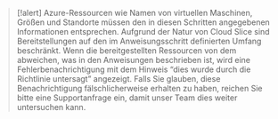 >[!alert] Azure-Ressourcen wie Namen von virtuellen Maschinen, Größen und Standorte müssen den in diesen Schritten angegebenen Informationen entsprechen. Aufgrund der Natur von Cloud Slice sind Bereitstellungen auf den im Anweisungsschritt definierten Umfang beschränkt. Wenn die bereitgestellten Ressourcen von dem abweichen, was in den Anweisungen beschrieben ist, wird eine Fehlerbenachrichtigung mit dem Hinweis “dies wurde durch die Richtlinie untersagt” angezeigt. Falls Sie glauben, diese Benachrichtigung fälschlicherweise erhalten zu haben, reichen Sie bitte eine Supportanfrage ein, damit unser Team dies weiter untersuchen kann.

